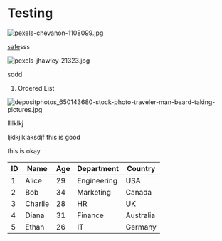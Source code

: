 # Testing
![pexels-chevanon-1108099.jpg](https://docs-api.cloudlabs.ai/repos/raw.githubusercontent.com/Rabin-spektra/New-Repos/main/492098nJ5KqRF/images/pexels-chevanon-1108099.jpg)

[safe](https://docs-api.cloudlabs.ai/repos/raw.githubusercontent.com/Rabin-spektra/New-Repos/main/492098nJ5KqRF/files/safe.txt)sss

![pexels-jhawley-21323.jpg](https://docs-api.cloudlabs.ai/repos/raw.githubusercontent.com/Rabin-spektra/New-Repos/main/492098nJ5KqRF/images/pexels-jhawley-21323.jpg)

<validation step="0f647715-eecc-499a-83a0-6f626138af08" />
sddd

1. Ordered List

![depositphotos_650143680-stock-photo-traveler-man-beard-taking-pictures.jpg](https://docs-api.cloudlabs.ai/repos/raw.githubusercontent.com/Rabin-spektra/New-Repos/main/492098nJ5KqRF/images/depositphotos_650143680-stock-photo-traveler-man-beard-taking-pictures.jpg)

<question source="labguidepage002TZ967JfN" />
<grouped-questions source="labguidepage002xY9Xzpmk" />
llllklkj

ljklkjlklaksdjf
this is good

this is okay

| ID | Name       | Age | Department   | Country     |
|----|------------|-----|--------------|-------------|
| 1  | Alice      | 29  | Engineering  | USA         |
| 2  | Bob        | 34  | Marketing    | Canada      |
| 3  | Charlie    | 28  | HR           | UK          |
| 4  | Diana      | 31  | Finance      | Australia   |
| 5  | Ethan      | 26  | IT           | Germany     |


